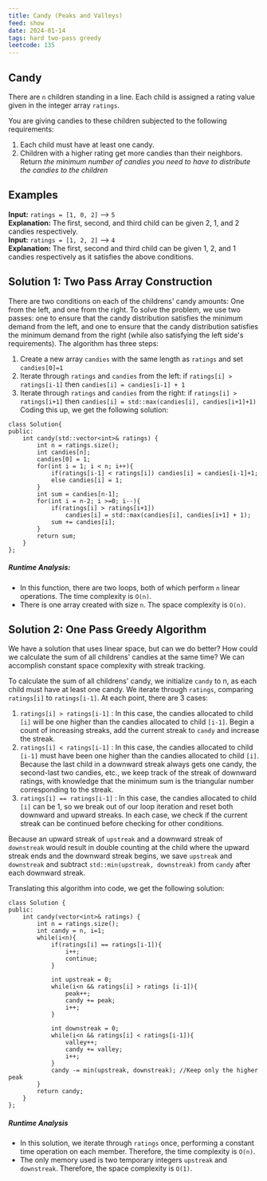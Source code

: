 ```yaml
---
title: Candy (Peaks and Valleys)
feed: show
date: 2024-01-14
tags: hard two-pass greedy
leetcode: 135
---
```

## Candy

There are `n` children standing in a line. Each child is assigned a rating value given in the integer array `ratings`.

You are giving candies to these children subjected to the following requirements:
1. Each child must have at least one candy.
2. Children with a higher rating get more candies than their neighbors. <br>
Return *the minimum number of candies you need to have to distribute the candies to the children*

## Examples

**Input:** `ratings = [1, 0, 2]` --> `5` <br>
**Explanation:** The first, second, and third child can be given 2, 1, and 2 candies respectively. <br>
**Input:** `ratings = [1, 2, 2]` --> `4` <br>
**Explanation:** The first, second and third child can be given 1, 2, and 1 candies respectively as it satisfies the above conditions.

## Solution 1: Two Pass Array Construction
There are two conditions on each of the childrens' candy amounts: One from the left, and one from the right. To solve the problem, we use two passes: one to ensure that the candy distribution satisfies the minimum demand from the left, and one to ensure that the candy distribution satisfies the minimum demand from the right (while also satisfying the left side's requirements). The algorithm has three steps:
1. Create a new array `candies` with the same length as `ratings` and set `candies[0]=1`
2. Iterate through `ratings` and `candies` from the left: if `ratings[i] > ratings[i-1]` then `candies[i] = candies[i-1] + 1`
3. Iterate through `ratings` and `candies` from the right: if `ratings[i] > ratings[i+1]` then `candies[i] = std::max(candies[i], candies[i+1]+1)`
Coding this up, we get the following solution:
```
class Solution{
public:
	int candy(std::vector<int>& ratings) {
        int n = ratings.size();
        int candies[n];
        candies[0] = 1;
	    for(int i = 1; i < n; i++){
		    if(ratings[i-1] < ratings[i]) candies[i] = candies[i-1]+1;
		    else candies[i] = 1;
	    }
	    int sum = candies[n-1];
	    for(int i = n-2; i >=0; i--){
		    if(ratings[i] > ratings[i+1]) 
			    candies[i] = std::max(candies[i], candies[i+1] + 1);
			sum += candies[i];
	    }
	    return sum;
    }
};
```

##### Runtime Analysis:
- In this function, there are two loops, both of which perform `n` linear operations. The time complexity is `O(n)`.
- There is one array created with size `n`. The space complexity is `O(n)`. 

## Solution 2: One Pass Greedy Algorithm

We have a solution that uses linear space, but can we do better? How could we calculate the sum of all childrens' candies at the same time? We can accomplish constant space complexity with streak tracking.

To calculate the sum of all childrens' candy, we initialize `candy` to n, as each child must have at least one candy. We iterate through `ratings`, comparing `ratings[i]` to `ratings[i-1]`. At each point, there are 3 cases:
1. `ratings[i] > ratings[i-1]` : In this case, the candies allocated to child `[i]` will be one higher than the candies allocated to child `[i-1]`. Begin a count of increasing streaks, add the current streak to `candy` and increase the streak.
2. `ratings[i] < ratings[i-1]` : In this case, the candies allocated to child `[i-1]` must have been one higher than the candies allocated to child `[i]`. Because the last child in a downward streak always gets one candy, the second-last two candies, etc., we keep track of the streak of downward ratings, with knowledge that the minimum sum is the triangular number corresponding to the streak. 
3. `ratings[i] == ratings[i-1]` : In this case, the candies allocated to child `[i]` can be 1, so we break out of our loop iteration and reset both downward and upward streaks.
In each case, we check if the current streak can be continued before checking for other conditions. 

Because an upward streak of `upstreak` and a downward streak of `downstreak` would result in double counting at the child where the upward streak ends and the downward streak begins, we save `upstreak` and `downstreak` and subtract `std::min(upstreak, downstreak)` from `candy` after each downward streak.

Translating this algorithm into code, we get the following solution:
```
class Solution {
public:
    int candy(vector<int>& ratings) {
		int n = ratings.size();
		int candy = n, i=1;
		while(i<n){
			if(ratings[i] == ratings[i-1]){
				i++;
				continue;
			}

			int upstreak = 0;
			while(i<n && ratings[i] > ratings [i-1]){
				peak++;
				candy += peak;
				i++;
			}

			int downstreak = 0;
			while(i<n && ratings[i] < ratings[i-1]){
				valley++;
				candy += valley;
				i++;
			}
			candy -= min(upstreak, downstreak); //Keep only the higher peak
		}
		return candy;
	}
};

```

##### Runtime Analysis
- In this solution, we iterate through `ratings` once, performing a constant time operation on each member. Therefore, the time complexity is `O(n)`.
- The only memory used is two temporary integers `upstreak` and `downstreak`. Therefore, the space complexity is `O(1)`.